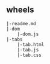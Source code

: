 ## wheels
```
|-readme.md
|-dom  
    |-dom.js   
|-tabs
    |-tab.html
    |-tab.js
    |-tab.css
    
```